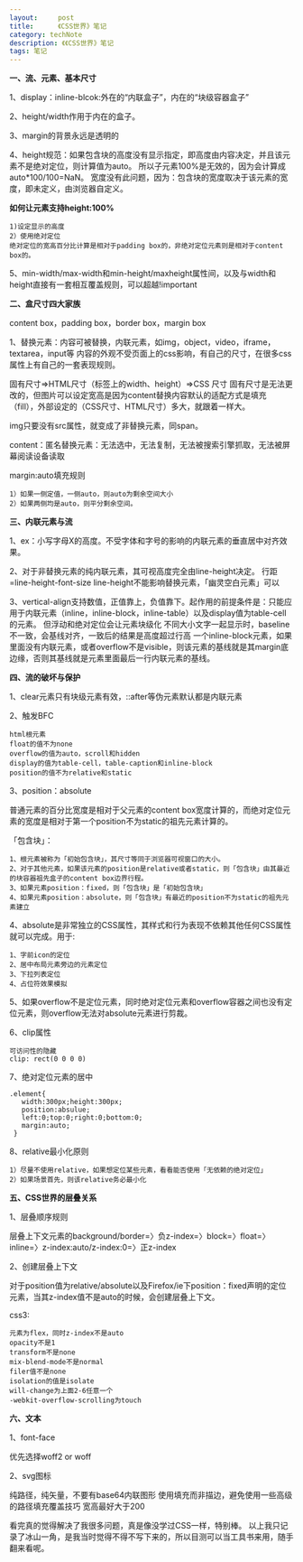 ```yaml
---
layout:     post
title:      《CSS世界》笔记
category: techNote
description: 《《CSS世界》笔记
tags: 笔记 
---
```


**一、流、元素、基本尺寸**

1、display：inline-blcok:外在的“内联盒子”，内在的“块级容器盒子”

2、height/width作用于内在的盒子。

3、margin的背景永远是透明的

4、height规范：如果包含块的高度没有显示指定，即高度由内容决定，并且该元素不是绝对定位，则计算值为auto。
所以子元素100%是无效的，因为会计算成auto*100/100=NaN。
宽度没有此问题，因为：包含块的宽度取决于该元素的宽度，即未定义，由浏览器自定义。

**如何让元素支持height:100%**

    1)设定显示的高度
    2）使用绝对定位
    绝对定位的宽高百分比计算是相对于padding box的，非绝对定位元素则是相对于content box的。

5、min-width/max-width和min-height/maxheight属性间，以及与width和height直接有一套相互覆盖规则，可以超越!important

**二、盒尺寸四大家族**

content box，padding box，border box，margin box

1、替换元素：内容可被替换，内联元素，如img，object，video，iframe，textarea，input等
内容的外观不受页面上的css影响，有自己的尺寸，在很多css属性上有自己的一套表现规则。

固有尺寸=>HTML尺寸（标签上的width、height）=>CSS 尺寸
固有尺寸是无法更改的，但图片可以设定宽高是因为content替换内容默认的适配方式是填充（fill），外部设定的（CSS尺寸、HTML尺寸）多大，就跟着一样大。

img只要没有src属性，就变成了非替换元素，同span。

content：匿名替换元素：无法选中，无法复制，无法被搜索引擎抓取，无法被屏幕阅读设备读取

margin:auto填充规则

    1）如果一侧定值，一侧auto，则auto为剩余空间大小
    2）如果两侧均是auto，则平分剩余空间。

**三、内联元素与流**

1、ex：小写字母X的高度。不受字体和字号的影响的内联元素的垂直居中对齐效果。

2、对于非替换元素的纯内联元素，其可视高度完全由line-height决定。
行距=line-height-font-size
line-height不能影响替换元素，「幽灵空白元素」可以

3、vertical-align支持数值，正值靠上，负值靠下。起作用的前提条件是：只能应用于内联元素（inline，inline-block，inline-table）以及display值为table-cell的元素。
但浮动和绝对定位会让元素块级化
不同大小文字一起显示时，baseline不一致，会基线对齐，一致后的结果是高度超过行高
一个inline-block元素，如果里面没有内联元素，或者overflow不是visible，则该元素的基线就是其margin底边缘，否则其基线就是元素里面最后一行内联元素的基线。

**四、流的破坏与保护**

1、clear元素只有块级元素有效，::after等伪元素默认都是内联元素

2、触发BFC

    html根元素
    float的值不为none
    overflow的值为auto，scroll和hidden
    display的值为table-cell，table-caption和inline-block
    position的值不为relative和static

3、position：absolute

普通元素的百分比宽度是相对于父元素的content box宽度计算的，而绝对定位元素的宽度是相对于第一个position不为static的祖先元素计算的。

「包含块」：

    1、根元素被称为「初始包含块」，其尺寸等同于浏览器可视窗口的大小。
    2、对于其他元素，如果该元素的position是relative或者static，则「包含块」由其最近的块容器祖先盒子的content box边界行程。
    3、如果元素position：fixed，则「包含块」是「初始包含块」
    4、如果元素position：absolute，则「包含块」有最近的position不为static的祖先元素建立

4、absolute是非常独立的CSS属性，其样式和行为表现不依赖其他任何CSS属性就可以完成。用于:

    1、字前icon的定位
    2、居中布局元素旁边的元素定位
    3、下拉列表定位
    4、占位符效果模拟

5、如果overflow不是定位元素，同时绝对定位元素和overflow容器之间也没有定位元素，则overflow无法对absolute元素进行剪裁。

6、clip属性

    可访问性的隐藏
    clip: rect(0 0 0 0)

7、绝对定位元素的居中

    .element{
       width:300px;height:300px;
       position:absulue;
       left:0;top:0;right:0;bottom:0;
       margin:auto; 
     }

8、relative最小化原则

    1）尽量不使用relative，如果想定位某些元素，看看能否使用「无依赖的绝对定位」
    2）如果场景首先，则该relative务必最小化


**五、CSS世界的层叠关系**

1、层叠顺序规则

层叠上下文元素的background/border=〉负z-index=〉block=〉float=〉inline=〉z-index:auto/z-index:0=〉正z-index

2、创建层叠上下文

对于position值为relative/absolute以及Firefox/ie下position：fixed声明的定位元素，当其z-index值不是auto的时候，会创建层叠上下文。

css3:

    元素为flex，同时z-index不是auto
    opacity不是1
    transform不是none
    mix-blend-mode不是normal
    filer值不是none
    isolation的值是isolate
    will-change为上面2-6任意一个
    -webkit-overflow-scrolling为touch


**六、文本**

1、font-face

优先选择woff2 or woff

2、svg图标

纯路径，纯矢量，不要有base64内联图形
使用填充而非描边，避免使用一些高级的路径填充覆盖技巧
宽高最好大于200


看完真的觉得解决了我很多问题，真是像没学过CSS一样，特别棒。
以上我只记录了冰山一角，是我当时觉得不得不写下来的，所以目测可以当工具书来用，随手翻来看呢。


